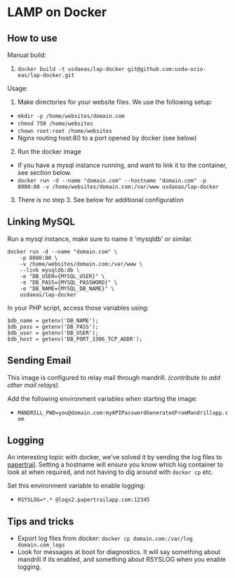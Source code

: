 
LAMP on Docker
==============

How to use
----------

Manual build:

1. `docker build -t usdaeas/lap-docker git@github.com:usda-ocio-eas/lap-docker.git`

Usage:

1. Make directories for your website files. We use the following setup:
 - `mkdir -p /home/websites/domain.com`
 - `chmod 750 /home/websites`
 - `chown root:root /home/websites`
 - Nginx routing host:80 to a port opened by docker (see below)
2. Run the docker image
 - If you have a mysql instance running, and want to link it to the container, see section below.
 - `docker run -d --name "domain.com" --hostname "domain.com" -p 8080:80 -v /home/websites/domain.com:/var/www usdaeas/lap-docker`
3. There is no step 3. See below for additional configuration

Linking MySQL
-------------

Run a mysql instance, make sure to name it 'mysqldb' or similar.

```
docker run -d --name "domain.com" \
	-p 8080:80 \
	-v /home/websites/domain.com:/var/www \
	--link mysqldb:db \
	-e "DB_USER={MYSQL_USER}" \
	-e "DB_PASS={MYSQL_PASSWORD}" \
	-e "DB_NAME={MYSQL_DB_NAME}" \
	usdaeas/lap-docker
```

In your PHP script, access those variables using:

```
$db_name = getenv('DB_NAME');
$db_pass = getenv('DB_PASS');
$db_user = getenv('DB_USER');
$db_host = getenv('DB_PORT_3306_TCP_ADDR');
```

Sending Email
-------------

This image is configured to relay mail through mandrill. _(contribute to add other mail relays)._

Add the following environment variables when starting the image:
- `MANDRILL_PWD=you@domain.com:myAPIPasswordGeneratedFromMandrillapp.com`

Logging
-------

An interesting topic with docker, we've solved it by sending the log files to [papertrail](papertrailapp.com). Setting a hostname will ensure you know which log container to look at when required, and not having to dig around with `docker cp` etc.

Set this environment variable to enable logging:
- `RSYSLOG=*.* @logs2.papertrailapp.com:12345`

Tips and tricks
---------------

- Export log files from docker: `docker cp domain.com:/var/log domain.com_logs`
- Look for messages at boot for diagnostics. It will say something about mandrill if its enabled, and something about RSYSLOG when you enable logging.
